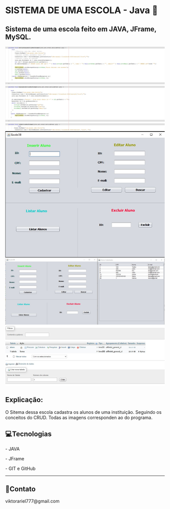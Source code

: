 <h1>SISTEMA DE UMA ESCOLA - Java 🧮</h1>

<h2>Sistema de uma escola feito em JAVA, JFrame, MySQL.</h2>


<img alt="Foto do codigo imc" src="./images/image2.jpg">
<img alt="foto do imc" src="./images/image1.jpg">
<img alt="foto do imc" src="./images/image3.jpg">
<img alt="foto do imc" src="./images/image4.jpg">
<h2>Explicação:</h2>
<p>O Sitema dessa escola cadastra os alunos de uma instituição. Seguindo os conceitos do CRUD. Todas as imagens corresponden ao
do programa.</p>

<h2>💻Tecnologias</h2>
<p>- JAVA </p>

<p>- JFrame </p>

<p>- GIT e GitHub </p>
<hr>
<h2>📱Contato</h2>
<p>viktorariel777@gmail.com</p>

